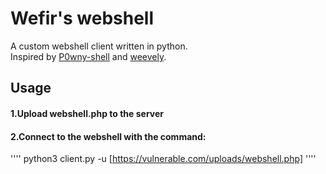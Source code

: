 # Wefir's webshell
A custom webshell client written in python.
<br>
Inspired by <a href="https://github.com/flozz/p0wny-shell">P0wny-shell</a> and <a href="https://github.com/epinna/weevely3">weevely</a>.
## Usage
#### 1.Upload webshell.php to the server
#### 2.Connect to the webshell with the command:
''''
python3 client.py -u [https://vulnerable.com/uploads/webshell.php]
''''
